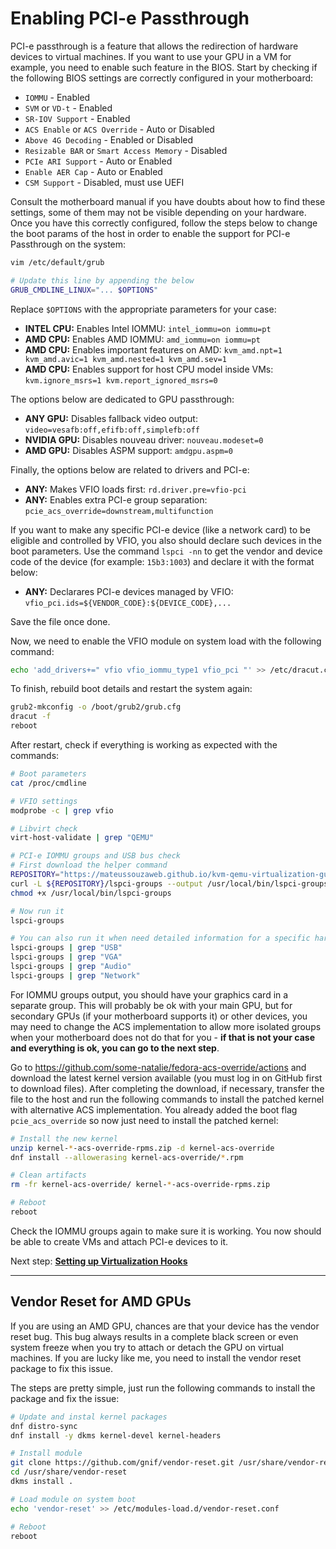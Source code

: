 # Enabling PCI-e Passthrough

PCI-e passthrough is a feature that allows the redirection of hardware devices to virtual machines. If you want to use your GPU in a VM for example, you need to enable such feature in the BIOS. Start by checking if the following BIOS settings are correctly configured in your motherboard:

- ``IOMMU`` - Enabled
- ``SVM`` or ``VD-t`` - Enabled
- ``SR-IOV Support`` - Enabled
- ``ACS Enable`` or ``ACS Override`` - Auto or Disabled
- ``Above 4G Decoding`` - Enabled or Disabled
- ``Resizable BAR`` or ``Smart Access Memory`` - Disabled 
- ``PCIe ARI Support`` - Auto or Enabled
- ``Enable AER Cap`` - Auto or Enabled
- ``CSM Support`` - Disabled, must use UEFI

Consult the motherboard manual if you have doubts about how to find these settings, some of them may not be visible depending on your hardware. Once you have this correctly configured, follow the steps below to change the boot params of the host in order to enable the support for PCI-e Passthrough on the system:

```bash
vim /etc/default/grub
```

```bash
# Update this line by appending the below
GRUB_CMDLINE_LINUX="... $OPTIONS"
```

Replace ``$OPTIONS`` with the appropriate parameters for your case:

- **INTEL CPU:** Enables Intel IOMMU: ``intel_iommu=on iommu=pt``
- **AMD CPU:** Enables AMD IOMMU: ``amd_iommu=on iommu=pt``
- **AMD CPU:** Enables important features on AMD: ``kvm_amd.npt=1 kvm_amd.avic=1 kvm_amd.nested=1 kvm_amd.sev=1``
- **AMD CPU:** Enables support for host CPU model inside VMs: ``kvm.ignore_msrs=1 kvm.report_ignored_msrs=0``

The options below are dedicated to GPU passthrough:

- **ANY GPU:** Disables fallback video output: ``video=vesafb:off,efifb:off,simplefb:off``
- **NVIDIA GPU:** Disables nouveau driver: ``nouveau.modeset=0``
- **AMD GPU:** Disables ASPM support: ``amdgpu.aspm=0``

Finally, the options below are related to drivers and PCI-e:

- **ANY:** Makes VFIO loads first: ``rd.driver.pre=vfio-pci``
- **ANY:** Enables extra PCI-e group separation: ``pcie_acs_override=downstream,multifunction``

If you want to make any specific PCI-e device (like a network card) to be eligible and controlled by VFIO, you also should declare such devices in the boot parameters. Use the command ``lspci -nn`` to get the vendor and device code of the device (for example: ``15b3:1003``) and declare it with the format below:

- **ANY:** Declarares PCI-e devices managed by VFIO: ``vfio_pci.ids=${VENDOR_CODE}:${DEVICE_CODE},...``

Save the file once done.

Now, we need to enable the VFIO module on system load with the following command:

```bash
echo 'add_drivers+=" vfio vfio_iommu_type1 vfio_pci "' >> /etc/dracut.conf.d/vfio.conf
```

To finish, rebuild boot details and restart the system again:

```bash
grub2-mkconfig -o /boot/grub2/grub.cfg
dracut -f
reboot
```

After restart, check if everything is working as expected with the commands:

```bash
# Boot parameters
cat /proc/cmdline

# VFIO settings
modprobe -c | grep vfio

# Libvirt check
virt-host-validate | grep "QEMU"

# PCI-e IOMMU groups and USB bus check
# First download the helper command
REPOSITORY="https://mateussouzaweb.github.io/kvm-qemu-virtualization-guide/Scripts/bin"
curl -L ${REPOSITORY}/lspci-groups --output /usr/local/bin/lspci-groups
chmod +x /usr/local/bin/lspci-groups

# Now run it
lspci-groups

# You can also run it when need detailed information for a specific hardware type
lspci-groups | grep "USB"
lspci-groups | grep "VGA"
lspci-groups | grep "Audio"
lspci-groups | grep "Network"
```

For IOMMU groups output, you should have your graphics card in a separate group. This will probably be ok with your main GPU, but for secondary GPUs (if your motherboard supports it) or other devices, you may need to change the ACS implementation to allow more isolated groups when your motherboard does not do that for you - **if that is not your case and everything is ok, you can go to the next step**.

Go to <https://github.com/some-natalie/fedora-acs-override/actions> and download the latest kernel version available (you must log in on GitHub first to download files). After completing the download, if necessary, transfer the file to the host and run the following commands to install the patched kernel with alternative ACS implementation. You already added the boot flag ``pcie_acs_override`` so now just need to install the patched kernel:

```bash
# Install the new kernel
unzip kernel-*-acs-override-rpms.zip -d kernel-acs-override
dnf install --allowerasing kernel-acs-override/*.rpm

# Clean artifacts
rm -fr kernel-acs-override/ kernel-*-acs-override-rpms.zip

# Reboot
reboot
```

Check the IOMMU groups again to make sure it is working. You now should be able to create VMs and attach PCI-e devices to it.

Next step: **[Setting up Virtualization Hooks](03%20-%20Virtualization%20Hooks.md)**

----

## Vendor Reset for AMD GPUs

If you are using an AMD GPU, chances are that your device has the vendor reset bug. This bug always results in a complete black screen or even system freeze when you try to attach or detach the GPU on virtual machines. If you are lucky like me, you need to install the vendor reset package to fix this issue.

The steps are pretty simple, just run the following commands to install the package and fix the issue:

```bash
# Update and instal kernel packages
dnf distro-sync
dnf install -y dkms kernel-devel kernel-headers

# Install module
git clone https://github.com/gnif/vendor-reset.git /usr/share/vendor-reset;
cd /usr/share/vendor-reset
dkms install .

# Load module on system boot
echo 'vendor-reset' >> /etc/modules-load.d/vendor-reset.conf

# Reboot
reboot
```